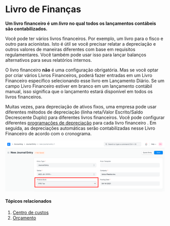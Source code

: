 # Livro de Finanças



**Um livro financeiro é um *livro* no qual todos os lançamentos contábeis são contabilizados.**

Você pode ter vários livros financeiros. Por exemplo, um livro para o fisco e outro para acionistas. Isto é útil se você precisar relatar a depreciação e outros valores de maneiras diferentes com base em requisitos regulamentares. Você também pode usar isso para lançar balanços alternativos para seus relatórios internos.

O livro financeiro **não** é uma configuração obrigatória. Mas se você optar por criar vários Livros Financeiros, poderá fazer entradas em um Livro Financeiro específico selecionando esse livro em Lançamento Diário. Se um campo Livro Financeiro estiver em branco em um lançamento contábil manual, isso significa que o lançamento estará disponível em todos os livros financeiros.

Muitas vezes, para depreciação de ativos fixos, uma empresa pode usar diferentes métodos de depreciação (linha reta/Valor Escrito/Saldo Decrescente Duplo) para diferentes livros financeiros. Você pode configurar diferentes [programações de depreciação](/docs/pt/asset/asset-depreciation) para cada livro financeiro . Em seguida, as depreciações automáticas serão contabilizadas nesse Livro Financeiro de acordo com o cronograma.

![Livro Financeiro](/files/finance-book.png)![]()

#### Tópicos relacionados

1. [Centro de custos](/docs/pt/accounts/cost-center)
2. [Orçamento](/docs/pt/accounts/budgeting)


